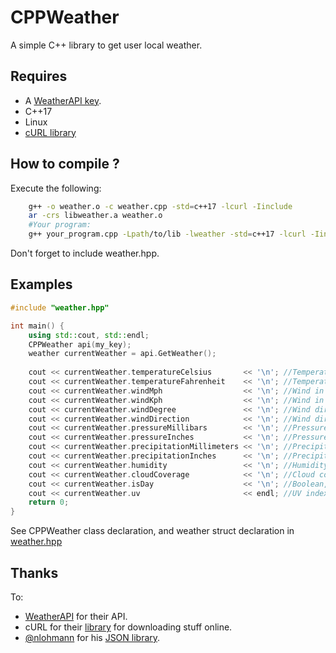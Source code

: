 # CPPWeather
A simple C++ library to get user local weather.
## Requires
- A [WeatherAPI key](https://www.weatherapi.com/).
- C++17
- Linux
- [cURL library](https://github.com/curl/curl)
## How to compile ?
Execute the following:
```sh
	g++ -o weather.o -c weather.cpp -std=c++17 -lcurl -Iinclude
	ar -crs libweather.a weather.o
	#Your program:
	g++ your_program.cpp -Lpath/to/lib -lweather -std=c++17 -lcurl -Iinclude
```
Don't forget to include weather.hpp.

## Examples
```cpp
#include "weather.hpp"

int main() {
	using std::cout, std::endl;
	CPPWeather api(my_key);
	weather currentWeather = api.GetWeather();
	
	cout << currentWeather.temperatureCelsius		<< '\n'; //Temperature in Celsius
	cout << currentWeather.temperatureFahrenheit	<< '\n'; //Temperature in Fahrenheit
	cout << currentWeather.windMph					<< '\n'; //Wind in Miles per Hour
	cout << currentWeather.windKph					<< '\n'; //Wind in Kilometers per Hours
	cout << currentWeather.windDegree				<< '\n'; //Wind direction (in degree)
	cout << currentWeather.windDirection			<< '\n'; //Wind direction (N, S, SW...)
	cout << currentWeather.pressureMillibars		<< '\n'; //Pressure in millibars
	cout << currentWeather.pressureInches			<< '\n'; //Pressure in inches
	cout << currentWeather.precipitationMillimeters	<< '\n'; //Precipitations in mm
	cout << currentWeather.precipitationInches 		<< '\n'; //Precipitations in inches
	cout << currentWeather.humidity					<< '\n'; //Humidity percentage
	cout << currentWeather.cloudCoverage			<< '\n'; //Cloud coverage percentage
	cout << currentWeather.isDay					<< '\n'; //Boolean, is it day or not
	cout << currentWeather.uv						<< endl; //UV index (endl flushes)
	return 0;
}
```

See CPPWeather class declaration, and weather struct declaration in [weather.hpp](weather.hpp)

## Thanks
To:
- [WeatherAPI](https://www.weatherapi.com/) for their API.
- cURL for their [library](https://github.com/curl/curl) for downloading stuff online.
- [@nlohmann](https://github.com/nlohmann/) for his [JSON library](https://github.com/nlohmann/json).